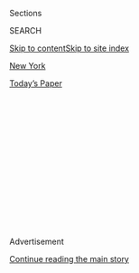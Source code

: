 <div id="app">

<div>

<div>

<div>

<div class="NYTAppHideMasthead css-1q2w90k e1suatyy0">

<div class="section css-ui9rw0 e1suatyy2">

<div class="css-eph4ug er09x8g0">

<div class="css-6n7j50">

</div>

<span class="css-1dv1kvn">Sections</span>

<div class="css-10488qs">

<span class="css-1dv1kvn">SEARCH</span>

</div>

[Skip to content](#site-content)[Skip to site index](#site-index)

</div>

<div id="masthead-section-label" class="css-1wr3we4 eaxe0e00">

[New
York](https://www.nytimes.com/section/nyregion)

</div>

<div class="css-10698na e1huz5gh0">

</div>

</div>

<div id="masthead-bar-one" class="section hasLinks css-15hmgas e1csuq9d3">

<div class="css-uqyvli e1csuq9d0">

</div>

<div class="css-1uqjmks e1csuq9d1">

</div>

<div class="css-9e9ivx">

[](https://myaccount.nytimes.com/auth/login?response_type=cookie&client_id=vi)

</div>

<div class="css-1bvtpon e1csuq9d2">

[Today’s
Paper](https://www.nytimes.com/section/todayspaper)

</div>

</div>

</div>

</div>

<div data-aria-hidden="false">

<div id="site-content" data-role="main">

<div>

<div class="css-1aor85t" style="opacity:0.000000001;z-index:-1;visibility:hidden">

<div class="css-1hqnpie">

<div class="css-epjblv">

<span class="css-17xtcya">[New
York](/section/nyregion)</span><span class="css-x15j1o">|</span><span class="css-fwqvlz">Early
Voting and Other Changes to Election Laws Are Coming to New
York</span>

</div>

<div class="css-k008qs">

<div class="css-1iwv8en">

<span class="css-18z7m18"></span>

<div>

</div>

</div>

<span class="css-1n6z4y">https://nyti.ms/2H3N2QF</span>

<div class="css-1705lsu">

<div class="css-4xjgmj">

<div class="css-4skfbu" data-role="toolbar" data-aria-label="Social Media Share buttons, Save button, and Comments Panel with current comment count" data-testid="share-tools">

  - 
  - 
  - 
  - 
    
    <div class="css-6n7j50">
    
    </div>

  - 

</div>

</div>

</div>

</div>

</div>

</div>

<div id="NYT_TOP_BANNER_REGION" class="css-13pd83m">

</div>

<div id="top-wrapper" class="css-1sy8kpn">

<div id="top-slug" class="css-l9onyx">

Advertisement

</div>

[Continue reading the main
story](#after-top)

<div class="ad top-wrapper" style="text-align:center;height:100%;display:block;min-height:250px">

<div id="top" class="place-ad" data-position="top" data-size-key="top">

</div>

</div>

<div id="after-top">

</div>

</div>

<div id="sponsor-wrapper" class="css-1hyfx7x">

<div id="sponsor-slug" class="css-19vbshk">

Supported by

</div>

[Continue reading the main
story](#after-sponsor)

<div id="sponsor" class="ad sponsor-wrapper" style="text-align:center;height:100%;display:block">

</div>

<div id="after-sponsor">

</div>

</div>

<div class="css-1vkm6nb ehdk2mb0">

# Early Voting and Other Changes to Election Laws Are Coming to New York

</div>

<div class="css-79elbk" data-testid="photoviewer-wrapper">

<div class="css-z3e15g" data-testid="photoviewer-wrapper-hidden">

</div>

<div class="css-1a48zt4 ehw59r15" data-testid="photoviewer-children">

![<span class="css-16f3y1r e13ogyst0" data-aria-hidden="true">With the
State Senate now ruled by Democrats, and Senator Andrea Stewart-Cousins
the new majority leader, bills that had been stalled by Republicans are
now moving
forward.</span><span class="css-cnj6d5 e1z0qqy90" itemprop="copyrightHolder"><span class="css-1ly73wi e1tej78p0">Credit...</span><span><span>Stephanie
Keith for The New York
Times</span></span></span>](https://static01.nyt.com/images/2019/01/10/nyregion/00nylegis1/merlin_148965030_3e843099-8557-4156-b974-df878f28cc20-articleLarge.jpg?quality=75&auto=webp&disable=upscale)

</div>

</div>

<div class="css-xt80pu e12qa4dv0">

<div class="css-18e8msd">

<div class="css-vp77d3 epjyd6m0">

<div class="css-1baulvz">

By [<span class="css-1baulvz last-byline" itemprop="name">Jesse
McKinley</span>](https://www.nytimes.com/by/jesse-mckinley)

</div>

</div>

  - Jan. 10,
    2019

  - 
    
    <div class="css-4xjgmj">
    
    <div class="css-d8bdto" data-role="toolbar" data-aria-label="Social Media Share buttons, Save button, and Comments Panel with current comment count" data-testid="share-tools">
    
      - 
      - 
      - 
      - 
        
        <div class="css-6n7j50">
        
        </div>
    
      - 
    
    </div>
    
    </div>

</div>

</div>

<div class="section meteredContent css-1r7ky0e" name="articleBody" itemprop="articleBody">

<div class="css-1fanzo5 StoryBodyCompanionColumn">

<div class="css-53u6y8">

*\[What you need to know to start the day:* [*Get New York Today in your
inbox*](https://www.nytimes.com/newsletters/newyorktoday?module=inline)*.\]*

ALBANY — For years, the ways in which voters in New York have been
stymied by the state’s antiquated voting laws have stood in stark
contrast to the state’s liberal reputation.

During last year’s contentious midterm elections, New York was [the only
state](https://www.nytimes.com/2018/06/25/nyregion/new-york-primary-congress-state-federal.html)
in the nation that held separate state and federal primary elections, a
bifurcation that almost seemed designed to suppress voter turnout —
which is generally thought to favor incumbents.

Early voting? Voting by mail? Same-day voter registration? All are
fairly basic voting policies now found in many states, [but not
in](https://www.nytimes.com/2018/12/19/nyregion/early-voting-reform-laws-ny.html)
[New
York](https://www.nytimes.com/2018/12/19/nyregion/early-voting-reform-laws-ny.html).

But with Democrats now in control of both chambers of the State Capitol
and the governor’s office, things are about to change. Legislative
leaders said they intend to pass what they described as a voting reform
package on Monday to overhaul the state’s voting laws, among the more
restrictive in the nation.

</div>

</div>

<div class="css-1fanzo5 StoryBodyCompanionColumn">

<div class="css-53u6y8">

The proposals are a veritable wish list for those who have blamed New
York’s laws for driving down voter turnout. The measures include
allowing early voting, preregistration of 16- and 17-year-olds and
consolidating state and federal primary elections, which are now held in
different months.

Lawmakers also plan to pass bills to allow vote-by-mail and same-day
voter registration, though those proposals will also require voter
referendums — and passage by the next Legislature, scheduled to be
seated in 2021 — as they change the State Constitution.

“This is just the beginning,” said Senator Michael Gianaris of Queens,
the deputy Democratic leader in the Senate. “There’s a long list of
issues that have been kept on the shelf by Republicans all these years.

“And the issues we’re handling in the first week are incredibly
important, and there will be incredibly important issues in the second
week and the third week and the fourth week.”

The changes to the state’s voting laws are long overdue, according to
good government groups that have watched as New York has fallen to the
bottom of lists tracking voter participation, despite being one of the
nation’s bluest states.

</div>

</div>

<div class="css-1fanzo5 StoryBodyCompanionColumn">

<div class="css-53u6y8">

“New York is moving from caboose to locomotive,” said Blair Horner, the
executive director of the New York Public Interest Research Group,
adding, “New York has been in the obstacle-creating business, as opposed
to the obstacle-smashing business when it comes to voting.”

The bills, which will be introduced as a package, would place [New York
in the same
rank](http://www.ncsl.org/research/elections-and-campaigns/absentee-and-early-voting.aspx)
as other liberal bulwarks like California and Washington, at a time when
Democrats are seeking to enhance voter involvement.

Gov. Andrew M. Cuomo has expressed support for such measures in the
past, most recently last month, when he vowed to make an election
overhaul a priority in the first 100 days of the new year. A spokesman
for Mr. Cuomo said the administration is hopeful that the voting package
is the start of a range of reforms lawmakers pass this session.

“We look forward to working with them to go further and enact public
campaign financing, make Election Day a state holiday and ban corporate
contributions once and for all,” the spokesman, Rich Azzopardi, said.

Mr. Cuomo has also favored a bill that would close the so-called “L.L.C.
loophole,” which allows corporate interests to funnel almost unlimited
amounts of money into campaigns through various anonymous limited
liability companies. The loophole has been a bête noire of [good
government
groups](https://www.commoncause.org/new-york/our-work/money-influence/closing-new-yorks-llc-loophole/)
for years, but has been utilized by various powerful politicians in the
state, including Mr. Cuomo, who has been [one of its biggest
beneficiaries](https://www.politico.com/states/new-york/albany/story/2018/05/06/though-he-backs-reform-cuomo-has-raised-more-from-llcs-than-every-legislator-combined-388190).

The Democrat-dominated Assembly has voted to close the loophole for
years, but the measure went nowhere in the Republican-led Senate.

On Monday, however, the new Democratic leadership in the Capitol intends
to pass identical bills to cap contributions from L.L.C.s at $5,000,
bringing them in line with limits on donations from corporations.

</div>

</div>

<div class="css-1fanzo5 StoryBodyCompanionColumn">

<div class="css-53u6y8">

L.L.C.s would also be required “to disclose its beneficial ownership”
with the State Board of Elections, requiring more transparency of
entities that are often purposefully opaque, sometimes identified by
little more than an address of the company that established the L.L.C.

The push on election reform is expected to be followed in short order on
Tuesday by two other progressive agenda items: a ban of treating minors
with so-called conversion therapy, which aims to “cure” gay people of
being homosexual; and the Gender Non-Discrimination Act (Genda), which
prohibits discrimination based on “gender identity or expression” and
expands the definition of hate crimes to cover transgender people.

The sponsor of both those bills is Senator Brad Hoylman, who said they
would be the first gender-oriented legislation to pass since same-sex
marriage was legalized in 2011. Mr. Hoylman, who is the only openly gay
lawmaker in the upper chamber, said that Republicans had thwarted even
minor bills and resolutions that mentioned gay rights or issues.

Mr. Hoylman, who represents Lower Manhattan and brought his husband,
David, and their 16-month-old daughter, Lucy, to the opening day of
session on Wednesday, said he hoped that the bills would find some votes
from across the aisle as well. “I wouldn’t be surprised if we see
Republican support,” he said.

On Wednesday, the interim minority leader of the Senate, Joseph Griffo,
said in his introductory speech that the Republicans’ “mission as public
servants remains the same: starting with supporting policies that help
hard-working, middle-class families succeed and businesses grow and
prosper.”

For the time being, Republicans, with only 23 members in a 63-seat
house, have little recourse to stop a Democratic agenda, including the
major changes to the state’s voting laws that could amplify demographic
advantages in an already deep-blue state.

Money, however, is a bipartisan need, and the L.L.C. loophole has been
used by both parties to support campaigns. Still, many of the new
members in the Senate Democratic conference ran for office on a pledge
of getting corporate money out of politics, and Monday’s plan of action
seems calibrated to make good on those campaign promises.

“I didn’t take any L.L.C. money, a number of people coming in didn’t
take any L.L.C. money,” said Zellnor Myrie, a newly elected senator from
Brooklyn. “And I think that’s what we’re responding to.”

</div>

</div>

</div>

<div>

</div>

<div>

</div>

<div>

</div>

<div>

<div id="bottom-wrapper" class="css-1ede5it">

<div id="bottom-slug" class="css-l9onyx">

Advertisement

</div>

[Continue reading the main
story](#after-bottom)

<div id="bottom" class="ad bottom-wrapper" style="text-align:center;height:100%;display:block;min-height:90px">

</div>

<div id="after-bottom">

</div>

</div>

</div>

</div>

</div>

## Site Index

<div>

</div>

## Site Information Navigation

  - [© <span>2020</span> <span>The New York Times
    Company</span>](https://help.nytimes.com/hc/en-us/articles/115014792127-Copyright-notice)

<!-- end list -->

  - [NYTCo](https://www.nytco.com/)
  - [Contact
    Us](https://help.nytimes.com/hc/en-us/articles/115015385887-Contact-Us)
  - [Work with us](https://www.nytco.com/careers/)
  - [Advertise](https://nytmediakit.com/)
  - [T Brand Studio](http://www.tbrandstudio.com/)
  - [Your Ad
    Choices](https://www.nytimes.com/privacy/cookie-policy#how-do-i-manage-trackers)
  - [Privacy](https://www.nytimes.com/privacy)
  - [Terms of
    Service](https://help.nytimes.com/hc/en-us/articles/115014893428-Terms-of-service)
  - [Terms of
    Sale](https://help.nytimes.com/hc/en-us/articles/115014893968-Terms-of-sale)
  - [Site
    Map](https://spiderbites.nytimes.com)
  - [Help](https://help.nytimes.com/hc/en-us)
  - [Subscriptions](https://www.nytimes.com/subscription?campaignId=37WXW)

</div>

</div>

</div>

</div>
